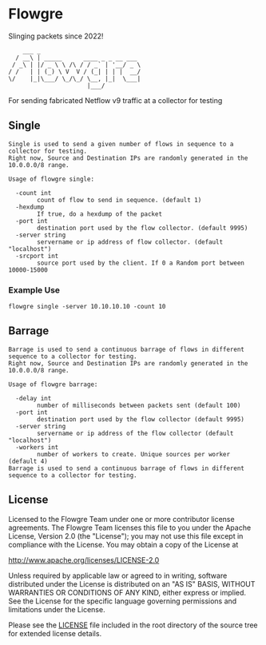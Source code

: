 # Flowgre
Slinging packets since 2022!


```shell   
    ___ _                             
  / __\ | _____      ____ _ _ __ ___
 / _\ | |/ _ \ \ /\ / / _` | '__/ _ \
/ /   | | (_) \ V  V / (_| | | |  __/
\/    |_|\___/ \_/\_/ \__, |_|  \___|
                      |___/
```
For sending fabricated Netflow v9 traffic at a collector for testing

## Single
```shell
Single is used to send a given number of flows in sequence to a collector for testing.
Right now, Source and Destination IPs are randomly generated in the 10.0.0.0/8 range.

Usage of flowgre single:

  -count int
    	count of flow to send in sequence. (default 1)
  -hexdump
    	If true, do a hexdump of the packet
  -port int
    	destination port used by the flow collector. (default 9995)
  -server string
    	servername or ip address of flow collector. (default "localhost")
  -srcport int
    	source port used by the client. If 0 a Random port between 10000-15000
```

### Example Use
```shell
flowgre single -server 10.10.10.10 -count 10
```

## Barrage
```shell
Barrage is used to send a continuous barrage of flows in different sequence to a collector for testing.
Right now, Source and Destination IPs are randomly generated in the 10.0.0.0/8 range.

Usage of flowgre barrage:

  -delay int
    	number of milliseconds between packets sent (default 100)
  -port int
    	destination port used by the flow collector (default 9995)
  -server string
    	servername or ip address of the flow collector (default "localhost")
  -workers int
    	number of workers to create. Unique sources per worker (default 4)
Barrage is used to send a continuous barrage of flows in different sequence to a collector for testing.
```

## License
Licensed to the Flowgre Team under one
or more contributor license agreements. The Flowgre Team licenses this file to you
under the Apache License, Version 2.0 (the "License"); 
you may not use this file except in compliance
with the License.  You may obtain a copy of the License at

http://www.apache.org/licenses/LICENSE-2.0

Unless required by applicable law or agreed to in writing,
software distributed under the License is distributed on an
"AS IS" BASIS, WITHOUT WARRANTIES OR CONDITIONS OF ANY
KIND, either express or implied.  See the License for the
specific language governing permissions and limitations
under the License.

Please see the [LICENSE](LICENSE) file included in the root directory
of the source tree for extended license details.